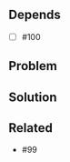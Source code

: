 <!---
  if some of the following sections doesn't apply,
  delete the section.

  Also feel free to delete the comments.
--->

## Depends

<!--- All PR or issues that are required to be closed / merged before this can be merged --->
- [ ] #100

## Problem

<!--- Restate the problem addressed by the PR here --->

## Solution

<!--- Restate the basic ideas behind your solution --->
<!--- Here it is also a good space to put details of your implementation --->

## Related

<!--- add here all the related issues to your PR --->
- #99
 